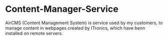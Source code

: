 # Content-Manager-Service
AirCMS (Content Management System) is service used by my customers, to manage content in webpages created by ITronics, which have benn installed on remote servers.
